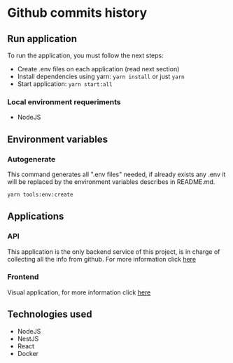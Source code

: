 # Github commits history

## Run application
To run the application, you must follow the next steps:

- Create .env files on each application (read next section)
- Install dependencies using yarn: `yarn install` or just `yarn`
- Start application: `yarn start:all`

### Local environment requeriments

- NodeJS

## Environment variables
### Autogenerate

This command generates all ".env files" needed, if already exists any .env it will be replaced by the environment variables describes in README.md.

```sh
yarn tools:env:create
```

## Applications

### API
This application is the only backend service of this project, is in charge of collecting all the info from github.
For more information click [here](./apps/api)

### Frontend
Visual application, for more information click [here](./apps/frontend)

## Technologies used

- NodeJS
- NestJS
- React
- Docker
